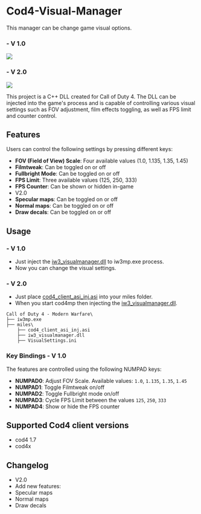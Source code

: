 # Cod4-Visual-Manager
This manager can be change game visual options.

### - V 1.0
![](https://github.com/Istyu/Cod4-Visual-Manager/blob/main/iw3_visual.gif)
### - V 2.0
![](https://github.com/Istyu/Cod4-Visual-Manager/blob/main/iw3_visual2.gif)

This project is a C++ DLL created for Call of Duty 4. The DLL can be injected into the game's process and is capable of controlling various visual settings such as FOV adjustment, film effects toggling, as well as FPS limit and counter control.

## Features

Users can control the following settings by pressing different keys:

- **FOV (Field of View) Scale**: Four available values (1.0, 1.135, 1.35, 1.45)
- **Filmtweak**: Can be toggled on or off
- **Fullbright Mode**: Can be toggled on or off
- **FPS Limit**: Three available values (125, 250, 333)
- **FPS Counter**: Can be shown or hidden in-game
- V2.0
- **Specular maps**: Can be toggled on or off
- **Normal maps**: Can be toggled on or off
- **Draw decals**: Can be toggled on or off


## Usage

### - V 1.0
- Just inject the [iw3_visualmanager.dll](https://github.com/Istyu/Cod4-Visual-Manager/releases/download/IW3Visual/iw3_visualmanager.dll) to iw3mp.exe process.
- Now you can change the visual settings.

### - V 2.0
- Just place [cod4_client_asi_inj.asi](https://github.com/Istyu/Cod4-Visual-Manager/releases/download/IW3Visual/cod4_client_asi_inj.asi) into your miles folder. 
- When you start cod4mp then injecting the [iw3_visualmanager.dll](https://github.com/Istyu/Cod4-Visual-Manager/releases/download/IW3Visual/iw3_visualmanager.dll).
```
Call of Duty 4 - Modern Warfare\
├── iw3mp.exe
├── miles\
    ├── cod4_client_asi_inj.asi
    ├── iw3_visualmanager.dll
    ├── VisualSettings.ini
```

### Key Bindings - V 1.0

The features are controlled using the following NUMPAD keys:

- **NUMPAD0**: Adjust FOV Scale. Available values: `1.0`, `1.135`, `1.35`, `1.45`
- **NUMPAD1**: Toggle Filmtweak on/off
- **NUMPAD2**: Toggle Fullbright mode on/off
- **NUMPAD3**: Cycle FPS Limit between the values `125`, `250`, `333`
- **NUMPAD4**: Show or hide the FPS counter

## Supported Cod4 client versions
- cod4 1.7
- cod4x

## Changelog
- V2.0
- Add new features: 
- Specular maps
- Normal maps
- Draw decals
